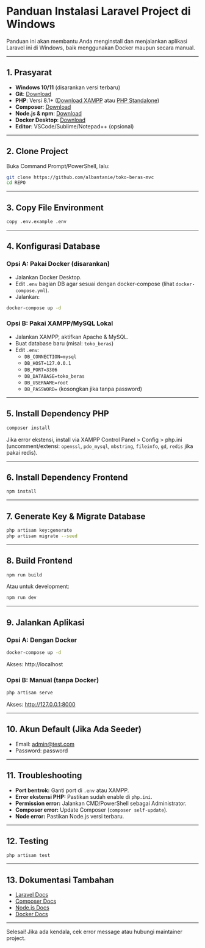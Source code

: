 # Panduan Instalasi Laravel Project di Windows

Panduan ini akan membantu Anda menginstall dan menjalankan aplikasi Laravel ini di Windows, baik menggunakan Docker maupun secara manual.

---

## 1. Prasyarat

- **Windows 10/11** (disarankan versi terbaru)
- **Git**: [Download](https://git-scm.com/download/win)
- **PHP**: Versi 8.1+ ([Download XAMPP](https://www.apachefriends.org/download.html) atau [PHP Standalone](https://windows.php.net/download/))
- **Composer**: [Download](https://getcomposer.org/download/)
- **Node.js & npm**: [Download](https://nodejs.org/en/download/)
- **Docker Desktop**: [Download](https://www.docker.com/products/docker-desktop/)
- **Editor**: VSCode/Sublime/Notepad++ (opsional)

---

## 2. Clone Project

Buka Command Prompt/PowerShell, lalu:

```sh
git clone https://github.com/albantanie/toko-beras-mvc
cd REPO
```

---

## 3. Copy File Environment

```sh
copy .env.example .env
```

---

## 4. Konfigurasi Database

### Opsi A: Pakai Docker (disarankan)
- Jalankan Docker Desktop.
- Edit `.env` bagian DB agar sesuai dengan docker-compose (lihat `docker-compose.yml`).
- Jalankan:

```sh
docker-compose up -d
```

### Opsi B: Pakai XAMPP/MySQL Lokal
- Jalankan XAMPP, aktifkan Apache & MySQL.
- Buat database baru (misal: `toko_beras`)
- Edit `.env`:
  - `DB_CONNECTION=mysql`
  - `DB_HOST=127.0.0.1`
  - `DB_PORT=3306`
  - `DB_DATABASE=toko_beras`
  - `DB_USERNAME=root`
  - `DB_PASSWORD=` (kosongkan jika tanpa password)

---

## 5. Install Dependency PHP

```sh
composer install
```

Jika error ekstensi, install via XAMPP Control Panel > Config > php.ini (uncomment/extensi: `openssl`, `pdo_mysql`, `mbstring`, `fileinfo`, `gd`, `redis` jika pakai redis).

---

## 6. Install Dependency Frontend

```sh
npm install
```

---

## 7. Generate Key & Migrate Database

```sh
php artisan key:generate
php artisan migrate --seed
```

---

## 8. Build Frontend

```sh
npm run build
```

Atau untuk development:
```sh
npm run dev
```

---

## 9. Jalankan Aplikasi

### Opsi A: Dengan Docker
```sh
docker-compose up -d
```
Akses: http://localhost

### Opsi B: Manual (tanpa Docker)
```sh
php artisan serve
```
Akses: http://127.0.0.1:8000

---

## 10. Akun Default (Jika Ada Seeder)
- Email: admin@test.com
- Password: password

---

## 11. Troubleshooting
- **Port bentrok:** Ganti port di `.env` atau XAMPP.
- **Error ekstensi PHP:** Pastikan sudah enable di `php.ini`.
- **Permission error:** Jalankan CMD/PowerShell sebagai Administrator.
- **Composer error:** Update Composer (`composer self-update`).
- **Node error:** Pastikan Node.js versi terbaru.

---

## 12. Testing

```sh
php artisan test
```

---

## 13. Dokumentasi Tambahan
- [Laravel Docs](https://laravel.com/docs/)
- [Composer Docs](https://getcomposer.org/doc/)
- [Node.js Docs](https://nodejs.org/en/docs/)
- [Docker Docs](https://docs.docker.com/)

---

Selesai! Jika ada kendala, cek error message atau hubungi maintainer project. 